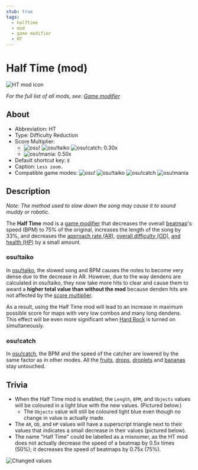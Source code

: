 ```yaml
---
stub: true
tags:
  - halftime
  - mod
  - game modifier
  - HT
---
```


# Half Time (mod)

![HT mod icon](/wiki/shared/mods/HT.png "Half Time (HT) mod icon")

*For the full list of all mods, see: [Game modifier](/wiki/Gameplay/Game_modifier)*

## About

- Abbreviation: HT
- Type: Difficulty Reduction
- Score Multiplier: 
  - ![][osu!] ![][osu!taiko] ![][osu!catch]: 0.30x
  - ![][osu!mania]: 0.50x
- Default shortcut key: `E`
- Caption: `Less zoom.`
- Compatible game modes: ![][osu!] ![][osu!taiko] ![][osu!catch] ![][osu!mania]

## Description

*Note: The method used to slow down the song may cause it to sound muddy or robotic.*

The **Half Time** mod is a [game modifier](/wiki/Gameplay/Game_modifier) that decreases the overall [beatmap](/wiki/Beatmap)'s speed (BPM) to 75% of the original, increases the length of the song by 33%, and decreases the [approach rate (AR)](/wiki/Beatmap/Approach_rate), [overall difficulty (OD)](/wiki/Beatmap/Overall_difficulty), [and health (HP)](/wiki/Gameplay/Health) by a small amount.

### osu!taiko

In [osu!taiko](/wiki/Game_mode/osu!taiko), the slowed song and BPM causes the notes to become very dense due to the decrease in AR. However, due to the way dendens are calculated in osu!taiko, they now take more hits to clear and cause them to award a **higher total value than without the mod** because denden hits are not affected by the [score multiplier](/wiki/Gameplay/Game_modifier/Score_multiplier).

As a result, using the Half Time mod will lead to an increase in maximum possible score for maps with very low combos and many long dendens. This effect will be even more significant when [Hard Rock](/wiki/Gameplay/Game_modifier/Hard_Rock) is turned on simultaneously.

### osu!catch

In [osu!catch](/wiki/Game_mode/osu!catch), the BPM and the speed of the catcher are lowered by the same factor as in other modes. All the [fruits](/wiki/Gameplay/Hit_object/Fruit), [drops](/wiki/Gameplay/Hit_object/Juice_stream#drop), [droplets](/wiki/Gameplay/Hit_object/Juice_stream#droplet) and [bananas](/wiki/Gameplay/Hit_object/Banana) stay untouched.

## Trivia

- When the Half Time mod is enabled, the `Length`, `BPM`, and `Objects` values will be coloured in a light blue with the new values. (Pictured below.)
  - The `Objects` value will still be coloured light blue even though no change in value is actually made.
- The `AR`, `OD`, and `HP` values will have a superscript triangle next to their values that indicates a small decrease in their values (pictured below).
- The name "Half Time" could be labelled as a misnomer, as the HT mod does not actually decrease the speed of a beatmap by 0.5x times (50%); it decreases the speed of beatmaps by 0.75x (75%).

![Changed values](img/GM_HT.jpg "Screenshot of beatmap values being changed by the Half Time mod")

[osu!]: /wiki/shared/mode/osu.png "osu!"
[osu!taiko]: /wiki/shared/mode/taiko.png "osu!taiko"
[osu!catch]: /wiki/shared/mode/catch.png "osu!catch"
[osu!mania]: /wiki/shared/mode/mania.png "osu!mania"
